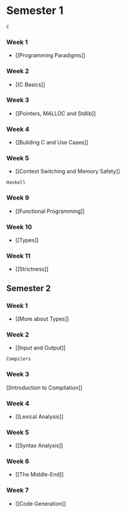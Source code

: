 # Semester 1

`C`
### Week 1
- [[Programming Paradigms]]

### Week 2
- [[C Basics]]

### Week 3
- [[Pointers, MALLOC and Stdlib]]

### Week 4
- [[Building C and Use Cases]]

### Week 5
- [[Context Switching and Memory Safety]]

`Haskell`
### Week 9
- [[Functional Programming]]

### Week 10
- [[Types]]

### Week 11
- [[Strictness]]

## Semester 2

### Week 1
- [[More about Types]]

### Week 2
- [[Input and Output]]

`Compilers`
### Week 3
[[Introduction to Compilation]]

### Week 4
- [[Lexical Analysis]]

### Week 5
- [[Syntax Analysis]]

### Week 6
- [[The Middle-End]]

### Week 7
- [[Code Generation]]



